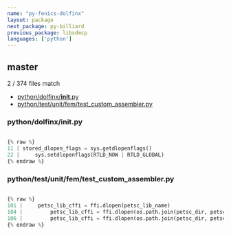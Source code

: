 ```yaml
---
name: "py-fenics-dolfinx"
layout: package
next_package: py-billiard
previous_package: libxdmcp
languages: ['python']
---
```

## master
2 / 374 files match

 - [python/dolfinx/__init__.py](#pythondolfinx__init__py)
 - [python/test/unit/fem/test_custom_assembler.py](#pythontestunitfemtest_custom_assemblerpy)

### python/dolfinx/__init__.py

```python

{% raw %}
11 | stored_dlopen_flags = sys.getdlopenflags()
22 |     sys.setdlopenflags(RTLD_NOW | RTLD_GLOBAL)
{% endraw %}

```
### python/test/unit/fem/test_custom_assembler.py

```python

{% raw %}
101 |     petsc_lib_cffi = ffi.dlopen(petsc_lib_name)
104 |         petsc_lib_cffi = ffi.dlopen(os.path.join(petsc_dir, petsc_arch, "lib", "libpetsc.so"))
106 |         petsc_lib_cffi = ffi.dlopen(os.path.join(petsc_dir, petsc_arch, "lib", "libpetsc.dylib"))
{% endraw %}

```
